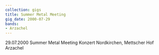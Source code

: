 ```yaml
---
collection: gigs
title: Summer Metal Meeting
gig_date: 2000-07-29
bands:
- Arzachel
---
```


29.07.2000	Summer Metal Meeting	Konzert	Nordkirchen, Mettscher Hof	Arzachel